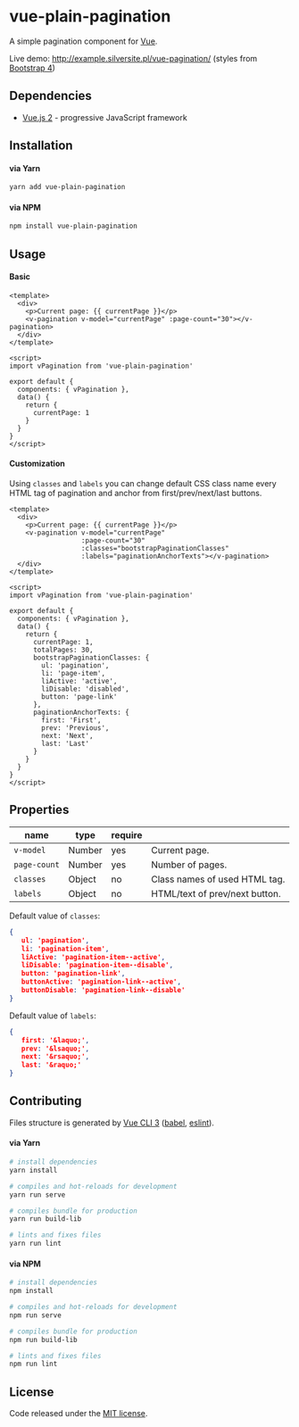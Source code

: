# vue-plain-pagination

A simple pagination component for [Vue](https://vuejs.org/).

Live demo: http://example.silversite.pl/vue-pagination/ 
(styles from [Bootstrap 4](http://getbootstrap.com/docs/4.1/components/pagination/))

## Dependencies

* [Vue.js 2](https://vuejs.org/) - progressive JavaScript framework

## Installation

#### via Yarn
```bash
yarn add vue-plain-pagination
```

#### via NPM
```bash
npm install vue-plain-pagination
```

## Usage

#### Basic

```vue
<template>
  <div>
    <p>Current page: {{ currentPage }}</p>
    <v-pagination v-model="currentPage" :page-count="30"></v-pagination>
  </div>
</template>

<script>
import vPagination from 'vue-plain-pagination'

export default {
  components: { vPagination },
  data() {
    return {
      currentPage: 1
    }
  }
}
</script>

```

#### Customization

Using `classes` and `labels` you can change default CSS class name every HTML tag of pagination and anchor from 
first/prev/next/last buttons.

```vue
<template>
  <div>
    <p>Current page: {{ currentPage }}</p>
    <v-pagination v-model="currentPage"
                  :page-count="30"
                  :classes="bootstrapPaginationClasses"
                  :labels="paginationAnchorTexts"></v-pagination>
  </div>
</template>

<script>
import vPagination from 'vue-plain-pagination'

export default {
  components: { vPagination },
  data() {
    return {
      currentPage: 1,
      totalPages: 30,
      bootstrapPaginationClasses: {
        ul: 'pagination',
        li: 'page-item',
        liActive: 'active',
        liDisable: 'disabled',
        button: 'page-link'  
      },
      paginationAnchorTexts: {
        first: 'First',
        prev: 'Previous',
        next: 'Next',
        last: 'Last'
      }
    }
  }
}
</script>

```

## Properties

| name | type | require |  |
| --- | --- | --- |--- |
| `v-model` | Number | yes | Current page. |
| `page-count` | Number | yes | Number of pages. |
| `classes` | Object | no | Class names of used HTML tag. |
| `labels` | Object | no | HTML/text of prev/next button. |

 Default value of `classes`:
 ```json
 {
    ul: 'pagination',
    li: 'pagination-item',
    liActive: 'pagination-item--active',
    liDisable: 'pagination-item--disable',
    button: 'pagination-link',
    buttonActive: 'pagination-link--active',
    buttonDisable: 'pagination-link--disable'
 }
 ```

Default value of `labels`:
 ```json
 {
    first: '&laquo;',
    prev: '&lsaquo;',
    next: '&rsaquo;',
    last: '&raquo;'
 }
 ```

## Contributing

Files structure is generated by [Vue CLI 3](https://cli.vuejs.org/) ([babel](https://babeljs.io/), [eslint](https://eslint.org/)).

#### via Yarn

``` bash
# install dependencies
yarn install

# compiles and hot-reloads for development
yarn run serve

# compiles bundle for production
yarn run build-lib

# lints and fixes files
yarn run lint

```

#### via NPM

``` bash
# install dependencies
npm install

# compiles and hot-reloads for development
npm run serve

# compiles bundle for production
npm run build-lib

# lints and fixes files
npm run lint

```

## License

Code released under the [MIT license](LICENSE.md).
